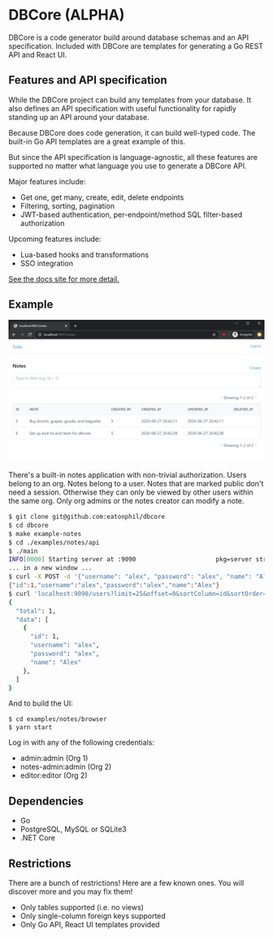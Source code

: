 # DBCore (ALPHA)

DBCore is a code generator build around database schemas and an API
specification. Included with DBCore are templates for generating a Go
REST API and React UI.

## Features and API specification

While the DBCore project can build any templates from your
database. It also defines an API specification with useful
functionality for rapidly standing up an API around your database.

Because DBCore does code generation, it can build well-typed code. The
built-in Go API templates are a great example of this.

But since the API specification is language-agnostic, all these
features are supported no matter what language you use to generate a
DBCore API.

Major features include:

* Get one, get many, create, edit, delete endpoints
* Filtering, sorting, pagination
* JWT-based authentication, per-endpoint/method SQL filter-based authorization

Upcoming features include:

* Lua-based hooks and transformations
* SSO integration

[See the docs site for more detail.](https://www.dbcore.org)

## Example

![Screenshot of list view with pagination](docs/screenshot.png)

There's a built-in notes application with non-trivial
authorization. Users belong to an org. Notes belong to a user. Notes
that are marked public don't need a session. Otherwise they can only
be viewed by other users within the same org. Only org admins or the
notes creator can modify a note.

```bash
$ git clone git@github.com:eatonphil/dbcore
$ cd dbcore
$ make example-notes
$ cd ./examples/notes/api
$ ./main
INFO[0000] Starting server at :9090                      pkg=server struct=Server
... in a new window ...
$ curl -X POST -d '{"username": "alex", "password": "alex", "name": "Alex"}' localhost:9090/users/new
{"id":1,"username":"alex","password":"alex","name":"Alex"}
$ curl 'localhost:9090/users?limit=25&offset=0&sortColumn=id&sortOrder=desc' | jq
{
  "total": 1,
  "data": [
    {
      "id": 1,
      "username": "alex",
      "password": "alex",
      "name": "Alex"
    },
  ]
}
```

And to build the UI:

```
$ cd examples/notes/browser
$ yarn start
```

Log in with any of the following credentials:

* admin:admin (Org 1)
* notes-admin:admin (Org 2)
* editor:editor (Org 2)

## Dependencies

* Go
* PostgreSQL, MySQL or SQLite3
* .NET Core

## Restrictions

There are a bunch of restrictions! Here are a few known ones. You will
discover more and you may fix them!

* Only tables supported (i.e. no views)
* Only single-column foreign keys supported
* Only Go API, React UI templates provided
